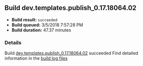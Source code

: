 ## Build dev.templates.publish_0.17.18064.02
- **Build result:** `succeeded`
- **Build queued:** 3/5/2018 7:57:28 PM
- **Build duration:** 47.37 minutes
### Details
Build [dev.templates.publish_0.17.18064.02](https://winappstudio.visualstudio.com/web/build.aspx?pcguid=a4ef43be-68ce-4195-a619-079b4d9834c2&builduri=vstfs%3a%2f%2f%2fBuild%2fBuild%2f25199) succeeded
Find detailed information in the [build log files](https://uwpctdiags.blob.core.windows.net/buildlogs/dev.templates.publish_0.17.18064.02_logs.zip)
